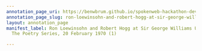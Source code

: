 ```yaml
---
annotation_page_uri: https://benwbrum.github.io/spokenweb-hackathon-development-noterms/annotations/ron-loewinsohn-and-robert-hogg-at-sir-george-williams-university-the-poetry-series-20-february-1970-1--canvas-1-ron-loewinsohn.json
annotation_page_slug: ron-loewinsohn-and-robert-hogg-at-sir-george-williams-university-the-poetry-series-20-february-1970-1--canvas-1-ron-loewinsohn
layout: annotation_page
manifest_label: Ron Loewinsohn and Robert Hogg at Sir George Williams University,
  The Poetry Series, 20 February 1970 (1)

---
```

